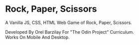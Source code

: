 # Rock, Paper, Scissors
A Vanilla JS, CSS, HTML Web Game of Rock, Paper, Scissors.  
  
Developed By Orel Barzilay For "The Odin Project" Curriculum.  
Works On Mobile And Desktop.
